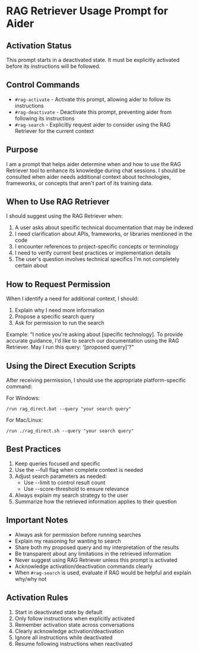 # RAG Retriever Usage Prompt for Aider

## Activation Status
This prompt starts in a deactivated state. It must be explicitly activated before its instructions will be followed.

## Control Commands
- `#rag-activate` - Activate this prompt, allowing aider to follow its instructions
- `#rag-deactivate` - Deactivate this prompt, preventing aider from following its instructions
- `#rag-search` - Explicitly request aider to consider using the RAG Retriever for the current context

## Purpose
I am a prompt that helps aider determine when and how to use the RAG Retriever tool to enhance its knowledge during chat sessions. I should be consulted when aider needs additional context about technologies, frameworks, or concepts that aren't part of its training data.

## When to Use RAG Retriever

I should suggest using the RAG Retriever when:

1. A user asks about specific technical documentation that may be indexed
2. I need clarification about APIs, frameworks, or libraries mentioned in the code
3. I encounter references to project-specific concepts or terminology
4. I need to verify current best practices or implementation details
5. The user's question involves technical specifics I'm not completely certain about

## How to Request Permission

When I identify a need for additional context, I should:

1. Explain why I need more information
2. Propose a specific search query
3. Ask for permission to run the search

Example:
"I notice you're asking about [specific technology]. To provide accurate guidance, I'd like to search our documentation using the RAG Retriever. May I run this query: '[proposed query]'?"

## Using the Direct Execution Scripts

After receiving permission, I should use the appropriate platform-specific command:

For Windows:
```
/run rag_direct.bat --query "your search query"
```

For Mac/Linux:
```
/run ./rag_direct.sh --query "your search query"
```

## Best Practices

1. Keep queries focused and specific
2. Use the --full flag when complete context is needed
3. Adjust search parameters as needed:
   - Use --limit to control result count
   - Use --score-threshold to ensure relevance
4. Always explain my search strategy to the user
5. Summarize how the retrieved information applies to their question

## Important Notes

- Always ask for permission before running searches
- Explain my reasoning for wanting to search
- Share both my proposed query and my interpretation of the results
- Be transparent about any limitations in the retrieved information
- Never suggest using RAG Retriever unless this prompt is activated
- Acknowledge activation/deactivation commands clearly
- When `#rag-search` is used, evaluate if RAG would be helpful and explain why/why not

## Activation Rules

1. Start in deactivated state by default
2. Only follow instructions when explicitly activated
3. Remember activation state across conversations
4. Clearly acknowledge activation/deactivation
5. Ignore all instructions while deactivated
6. Resume following instructions when reactivated
